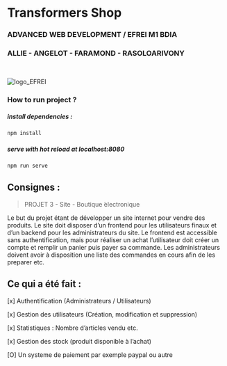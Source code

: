 # Transformers Shop


### ADVANCED WEB DEVELOPMENT / EFREI M1 BDIA

### ALLIE - ANGELOT - FARAMOND - RASOLOARIVONY

<br>

![logo_EFREI](https://storage.googleapis.com/prod-phoenix-bucket/osp/cards/949/efrei-190523031051.jpg)



### How to run project ?

  
##### install dependencies :
``` bash
npm install
```

#####  serve with hot reload at localhost:8080
``` bash
npm run serve
```
  

## Consignes :

> PROJET 3 - Site - Boutique ́electronique

  
Le but du projet  étant de développer un site internet pour vendre des produits. Le site doit disposer d’un frontend pour les utilisateurs finaux et d’un backend pour les
administrateurs du site. Le frontend est accessible sans authentification, mais pour réaliser un achat l’utilisateur doit créer un compte et remplir un panier puis payer sa commande. Les administrateurs doivent avoir à disposition une liste des commandes en cours afin de les preparer etc.


## Ce qui a été fait :
  

[x] Authentification (Administrateurs / Utilisateurs)

[x] Gestion des utilisateurs (Création, modification et suppression)

[x] Statistiques : Nombre d’articles vendu etc.

[x] Gestion des stock (produit disponible à l’achat)

[O] Un systeme de paiement par exemple paypal ou autre
